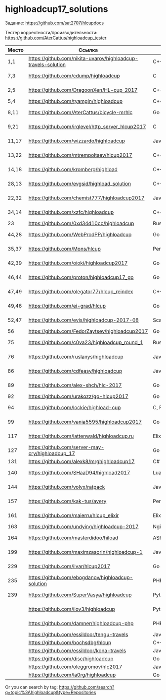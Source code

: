 # highloadcup17_solutions

Задание: https://github.com/sat2707/hlcupdocs

Тестер корректности/производительности: https://github.com/AterCattus/highloadcup_tester

| Место  | Ссылка | Язык | Штраф | Имя |
| ------------- | ------------- | ------------- | ------------- | ------------- |
| 1,1 | https://github.com/nikita-uvarov/highloadcup-travels-solution | C++ | 127.10408 | Никита Уваров |
| 7,3 | https://github.com/cdump/highloadcup | С | 134.20449 | Максим Андреев |
| 2,5 | https://github.com/DragoonXen/HL-cup_2017 | C++ | 136.28793 | Алексей Дичковский |
| 5,4 | https://github.com/tyamgin/highloadcup | C++ | 137.02302 | Иван Тямгин |
| 8,11 | https://github.com/AterCattus/bicycle-mrhlc | Go | 145.24654 | Алексей Акулович |
| 9,21 | https://github.com/irqlevel/http_server_hlcup2017 | C | 146.49961 | Andrey Smetanin |
| 11,17 | https://github.com/wizzardo/highloadcup | Java | 150.72733 | Mikhail Bobrutskov |
| 13,22 | https://github.com/mtrempoltsev/hlcup2017 | С++ | 152.25655 | Максим Тремпольцев |
| 14,18 | https://github.com/kromberg/highload | С++ | 156.0643 | Егор Кромберг |
| 28,13 | https://github.com/evgsid/highload_solution | C++ | 188.93276 | Евгений Сидоренко |
| 22,32 | https://github.com/chemist777/highloadcup2017 | Java+C | 189.76677 | Александр Харитонов |
| 34,14 | https://github.com/xzfc/highloadcup | C++ | 190.32211 | Jerky McJerkface |
| 23 | https://github.com/0xd34d10cc/highloadcup | Rust | 191.02502 | Jon Snow |
| 44,28 | https://github.com/WebProdPP/highloadcup | Go | 207.89232 | Александр Майорский |
| 35,37 | https://github.com/Mons/hlcup | Perl | 212.34872 | Mons Anderson |
| 42,39 | https://github.com/oioki/highloadcup2017 | Go | 223.65799 | Alexander Oioki |
| 46,44 | https://github.com/proton/highloadcup17_go | Go | 234.53744 | Peter Savichev |
| 47,49 | https://github.com/olegator77/hlcup_reindex | C++ | 239.72661 | Oleg Gerasimov |
| 49,46 | https://github.com/ei-grad/hlcup | Go | 241.77205 | Андрей Григорьев |
| 52,47 | https://github.com/evis/highloadcup-2017-08 | Scala | 246.35233 | Evgeny Veretennikov |
| 56 | https://github.com/FedorZaytsev/highloadcup2017 | Go | 249.87749 | Fedor Zaytsev |
| 75 | https://github.com/c0va23/highloadcup_round_1 | Rust | 272.86656 | Дмитрий Федоренко |
| 76 | https://github.com/ruslanys/highloadcup | Java | 274.20083 | Руслан Молчанов |
| 86 | https://github.com/cdfeasy/highloadcup | Java | 303.86881 | Дмитрий Асадуллин |
| 89 | https://github.com/alex-shch/hlc-2017 | Go | 310.28113 | Александр Щукин |
| 92 | https://github.com/urakozz/go-hlcup2017 | Go | 317.80908 | Yury Kozyrev |
| 94 | https://github.com/lockie/highload-cup | C, Python | 325.2246 | Андрей Кравчукъ |
| 99 | https://github.com/vania5595/highloadcup2017 | Go | 480.88691 | Иван Широкопояс |
| 117 | https://github.com/lattenwald/highloadcup.ru | Elixir | 506.82566 | Александр Кюсев |
| 127 | https://github.com/server-may-cry/highloadcup_17 | Go | 1028.86225 | Сергей Оплетаев |
| 131 | https://github.com/alexk8/mrghighloadcup17 | C# | 1363.45851 | Alex K |
| 140 | https://github.com/SHaaD94/highload2017 | Lua+Tarantool | 3565.56944 | Евгений Зуйкин |
| 144 | https://github.com/volyx/ratpack | Java | 4431.67258 | Дмитрий Волыхин |
| 157 | https://github.com/kak-tus/avery | Perl | 18866.41 | Андрей Кузьмин |
| 161 | https://github.com/maierru/hlcup_elixir | Elixir | 37226.29 | Юрий Кудряшов |
| 163 | https://github.com/undying/highloadcup-2017 | Nginx+Lua+Redis | 45620.02 | Денис Божок |
| 164 | https://github.com/masterdidoo/hiload | ASP.NET Core | 48041.27 | Александр Семенов |
| 199 | https://github.com/maximzasorin/highloadcup-1 | Javascript | 649548.64 | Maxim Zasorin |
| 229 | https://github.com/ilvar/hlcup2017 | Go | 1284090.51 | Arcady Chumachenko |
| 235 | https://github.com/ebogdanov/highloadcup-solution | PHP | 1436469.91 | Евгений Богданов |
| 239 | https://github.com/SuperVasya/highloadcup | Python | 1514831.39 | Eugene Karimov |
|  | https://github.com/ilov3/highloadcup | Python |  | Bulat Kurbangaliev |
|  | https://github.com/damner/highloadcup-php | PHP |  | Денис Винокуров |
|  | https://github.com/essildoor/tengu-travels | Java |  |  |
|  | https://github.com/bochsdbg/hlcup | C++ |  |  |
|  | https://github.com/essildoor/kona-travels | Java |  |  |
|  | https://github.com/disc/highloadcup | Go |  |  |
|  | https://github.com/oleggromov/hlc2017 | Javascript |  | Oleg Gromov |
|  | https://github.com/la0rg/highloadcup | Go |  |  |

Or you can search by tag: https://github.com/search?q=topic%3Ahighloadcup&type=Repositories
